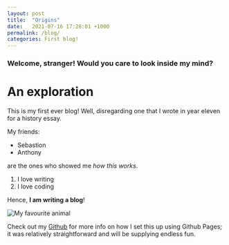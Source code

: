 ```yaml
---
layout: post
title:  "Origins"
date:   2021-07-16 17:28:01 +1000
permalink: /blog/
categories: First blog!
---
```

### Welcome, stranger! Would you care to look inside my mind?

# An exploration
This is my first ever blog! Well, disregarding one that I wrote in year eleven for a history essay.

My friends:
- Sebastion
- Anthony

are the ones who showed me *how this works*.

1. I love writing
2. I love coding

Hence, **I am writing a blog**!

![My favourite animal](https://www.australiangeographic.com.au/wp-content/uploads/2018/06/Pygmy-Possum_Amanda-McLean-Copy-1.jpg)

Check out my [Github][github-page] for more info on how I set this up using Github Pages; it was relatively straightforward and will be supplying endless fun.

[github-page]: https://github.com/peter-mcnair